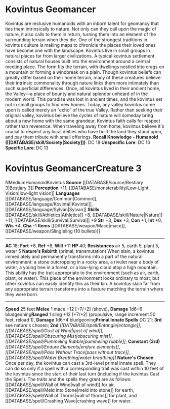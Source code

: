 ﻿---
ac: '18'
alignment: N
charisma: '-1'
constitution: '+1'
creature_ability:
- Nature's Chosen
- Nature's Rebirth
creature_family: '[[DATABASE/monsterfamily/Kovintus|Kovintus]]'
dexterity: '+3'
fortitude: '+8'
hp: '40'
id: '1212'
intelligence: '+0'
land_speed: '25'
language:
- '[[DATABASE/language/Common|Common]]'
- '[[DATABASE/language/Kovintal|Kovintal]]'
- '[[DATABASE/language/Sylvan|Sylvan]]'
level: '3'
max_speed: '25'
name: Kovintus Geomancer
perception: '+11'
rarity: Common
reflex: '+8'
resistance:
- air 5
- earth 5
- plant 5
- water 5
sense:
- '[[DATABASE/monsterability/Low-Light Vision|low-light vision]]'
size: Medium
skill:
- '[[DATABASE/skill/Athletics|Athletics]] +8'
- '[[DATABASE/skill/Nature|Nature]] +11'
- '[[DATABASE/skill/Survival|Survival]] +9'
source: '[[DATABASE/source/Bestiary 3|Bestiary 3]]'
speed:
- 25 feet
spell:
- '[[DATABASE/spell/Endure Elements|Endure Elements]]'
- '[[DATABASE/spell/Entangle|Entangle]]'
- '[[DATABASE/spell/Gust of Wind|Gust of Wind]]'
- '[[DATABASE/spell/Obscuring Mist|Obscuring Mist]]'
- '[[DATABASE/spell/Pass Without Trace|Pass Without Trace]]'
- '[[DATABASE/spell/Pummeling Rubble|Pummeling Rubble]]'
- '[[DATABASE/spell/Wall of Wind|Wall of Wind]]'
- '[[DATABASE/spell/Water Breathing|Water Breathing]]'
strength: '+3'
strength_req: '3'
strongest_save:
- Will
trait:
- '[[DATABASE/trait/Humanoid|Humanoid]]'
- '[[DATABASE/trait/Kovintus|Kovintus]]'
type: Creature
vision: Low-light vision
weakest_save:
- Fortitude
- Reflex
will: '+11'
wisdom: '+4'

---
# Kovintus Geomancer

Kovintus are reclusive humanoids with an inborn talent for geomancy that ties them intrinsically to nature. Not only can they call upon the magic of nature, it also calls to them in return, turning them into an element of the surrounding terrain when they die. One of the strongest traditions in kovintus culture is making maps to chronicle the places their loved ones have become one with the landscape.
 Kovintus live in small groups in natural places far from larger civilizations. A typical kovintus settlement consists of natural houses built into the environment around a central meeting place. The form fits the terrain, with dwellings nestled into crags on a mountain or forming a windbreak on a plain. Though kovintus beliefs can greatly differ based on their home terrain, many of these creatures believe their intrinsic commonality through nature links them more intimately than such superficial differences.
 Once, all kovintus lived in their ancient home, the Valley—a place of bounty and natural splendor unheard of in the modern world. This paradise was lost in ancient times, and the kovintus set out in small groups to find new homes. Today, any valley kovintus come upon is called merely an “echo” of the true Valley. Rather than seeking their original valley, kovintus believe the cycles of nature will someday bring about a new home with the same grandeur.
 Kovintus faith calls for respect rather than reverence. When traveling away from home, kovintus believe it's crucial to respect any local deities who have built the land they stand upon, and pay them tribute with small offerings.
**Recall Knowledge - Humanoid ([[DATABASE/skill/Society|Society]])**: DC 18
**Unspecific Lore**: DC 16
**Specific Lore**: DC 13

# Kovintus Geomancer<span class="item-type">Creature 3</span>

<span class="trait-alignment item-trait">N</span><span class="trait-size item-trait">Medium</span><span class="item-trait">Humanoid</span><span class="item-trait">Kovintus</span>
**Source** [[DATABASE/source/Bestiary 3|Bestiary 3]]
**Perception** +11; [[DATABASE/monsterability/Low-Light Vision|low-light vision]]
**Languages** [[DATABASE/language/Common|Common]], [[DATABASE/language/Kovintal|Kovintal]], [[DATABASE/language/Sylvan|Sylvan]]
**Skills** [[DATABASE/skill/Athletics|Athletics]] +8, [[DATABASE/skill/Nature|Nature]] +11, [[DATABASE/skill/Survival|Survival]] +9
**Str** +3, **Dex** +3, **Con** +1, **Int** +0, **Wis** +4, **Cha** -1
**Items** [[DATABASE/weapon/Mace|mace]], [[DATABASE/weapon/Sling|sling (10 bullets)]]

---
**AC** 18; **Fort** +8, **Ref** +8, **Will** +11
**HP** 40; **Resistances** air 5, earth 5, plant 5, water 5
<span class="in-box-ability">**Nature's Rebirth** (primal, transmutation) When slain, a kovintus immediately and permanently transforms into a part of the natural environment: a stone outcropping in a rocky area, a rivulet near a body of water, a young tree in a forest, or a low-lying cloud atop a high mountain. This ability has the trait appropriate to the environment (such as air, earth, plant, or water). This piece of the environment looks ordinary to most, but other kovintus can easily identify this as their kin. A kovintus slain far from any appropriate terrain transforms into a feature matching the terrain where they were born.</span>

---
**Speed** 25 feet
<span class="in-box-ability">**Melee** <span class="action-icon">1</span> mace +12 [+7/+2] (shove), **Damage** 1d6+6 bludgeoning</span><span class="in-box-ability">**Ranged** <span class="action-icon">1</span> sling +12 [+7/+2] (propulsive, range increment 50 feet, reload 1), **Damage** 1d6+4 bludgeoning</span>**Primal Innate Spells** DC 21; **3rd** see nature's chosen; **2nd** _[[DATABASE/spell/Entangle|entangle]]_, _[[DATABASE/spell/Gust of Wind|gust of wind]]_, _[[DATABASE/spell/Obscuring Mist|obscuring mist]]_, _[[DATABASE/spell/Pummeling Rubble|pummeling rubble]]_; **Constant** **(3rd)** _[[DATABASE/spell/Endure Elements|endure elements]]_, _[[DATABASE/spell/Pass Without Trace|pass without trace]]_, _[[DATABASE/spell/Water Breathing|water breathing]]_
<span class="in-box-ability">**Nature's Chosen** Once per day, the kovintus can cast a 3rd-level primal innate spell. They can do so only if a spell with a corresponding trait was cast within 10 feet of the kovintus since the start of their last turn (including if the kovintus Cast the Spell). The traits and the spells they grant are as follows: [[DATABASE/spell/Wall of Wind|wall of wind]] for air, [[DATABASE/spell/Meld into Stone|meld into stone]] for earth, [[DATABASE/spell/Wall of Thorns|wall of thorns]] for plant, and [[DATABASE/spell/Crashing Wave|crashing wave]] for water.</span>